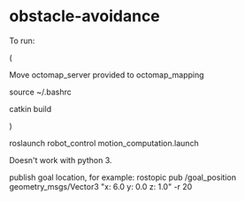 # obstacle-avoidance

To run:

(

Move octomap_server provided to octomap_mapping

source ~/.bashrc

catkin build

)

roslaunch robot_control motion_computation.launch

Doesn't work with python 3.

publish goal location, for example:
rostopic pub /goal_position geometry_msgs/Vector3 "x: 6.0
y: 0.0
z: 1.0" -r 20
